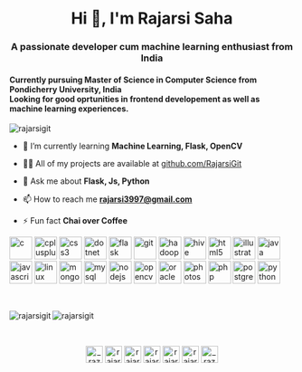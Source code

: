 <h1 align="center">Hi 👋, I'm Rajarsi Saha</h1>
<h3 align="center">
    A passionate developer cum machine learning enthusiast from India
    </br>
    <h4>Currently pursuing Master of Science in Computer Science from Pondicherry University, India
    </br>
    Looking for good oprtunities in frontend developement as well as machine learning experiences. 
    </h4>
</h3>

<p align="left"> <img src="https://komarev.com/ghpvc/?username=rajarsigit" alt="rajarsigit" /> </p>

- 🌱 I’m currently learning **Machine Learning, Flask, OpenCV**

- 👨‍💻 All of my projects are available at [github.com/RajarsiGit](github.com/RajarsiGit)

- 💬 Ask me about **Flask, Js, Python**

- 📫 How to reach me **rajarsi3997@gmail.com**

- ⚡ Fun fact **Chai over Coffee**

<p align="left"><img src="https://devicons.github.io/devicon/devicon.git/icons/c/c-original.svg" alt="c" width="40" height="40"/> <img src="https://devicons.github.io/devicon/devicon.git/icons/cplusplus/cplusplus-original.svg" alt="cplusplus" width="40" height="40"/> <img src="https://devicons.github.io/devicon/devicon.git/icons/css3/css3-original-wordmark.svg" alt="css3" width="40" height="40"/> <img src="https://devicons.github.io/devicon/devicon.git/icons/dot-net/dot-net-original-wordmark.svg" alt="dotnet" width="40" height="40"/> <img src="https://www.vectorlogo.zone/logos/pocoo_flask/pocoo_flask-icon.svg" alt="flask" width="40" height="40"/> <img src="https://www.vectorlogo.zone/logos/git-scm/git-scm-icon.svg" alt="git" width="40" height="40"/> <img src="https://www.vectorlogo.zone/logos/apache_hadoop/apache_hadoop-icon.svg" alt="hadoop" width="40" height="40"/> <img src="https://www.vectorlogo.zone/logos/apache_hive/apache_hive-icon.svg" alt="hive" width="40" height="40"/> <img src="https://devicons.github.io/devicon/devicon.git/icons/html5/html5-original-wordmark.svg" alt="html5" width="40" height="40"/> <img src="https://www.vectorlogo.zone/logos/adobe_illustrator/adobe_illustrator-icon.svg" alt="illustrator" width="40" height="40"/> <img src="https://devicons.github.io/devicon/devicon.git/icons/java/java-original-wordmark.svg" alt="java" width="40" height="40"/> <img src="https://devicons.github.io/devicon/devicon.git/icons/javascript/javascript-original.svg" alt="javascript" width="40" height="40"/> <img src="https://devicons.github.io/devicon/devicon.git/icons/linux/linux-original.svg" alt="linux" width="40" height="40"/> <img src="https://devicons.github.io/devicon/devicon.git/icons/mongodb/mongodb-original-wordmark.svg" alt="mongodb" width="40" height="40"/> <img src="https://devicons.github.io/devicon/devicon.git/icons/mysql/mysql-original-wordmark.svg" alt="mysql" width="40" height="40"/> <img src="https://devicons.github.io/devicon/devicon.git/icons/nodejs/nodejs-original-wordmark.svg" alt="nodejs" width="40" height="40"/> <img src="https://www.vectorlogo.zone/logos/opencv/opencv-icon.svg" alt="opencv" width="40" height="40"/> <img src="https://devicons.github.io/devicon/devicon.git/icons/oracle/oracle-original.svg" alt="oracle" width="40" height="40"/> <img src="https://devicons.github.io/devicon/devicon.git/icons/photoshop/photoshop-plain.svg" alt="photoshop" width="40" height="40"/> <img src="https://devicons.github.io/devicon/devicon.git/icons/php/php-original.svg" alt="php" width="40" height="40"/> <img src="https://devicons.github.io/devicon/devicon.git/icons/postgresql/postgresql-original-wordmark.svg" alt="postgresql" width="40" height="40"/> <img src="https://devicons.github.io/devicon/devicon.git/icons/python/python-original.svg" alt="python" width="40" height="40"/></p>
</br>
<p><img align="left" src="https://github-readme-stats.vercel.app/api/top-langs/?username=rajarsigit&layout=compact&hide=html" alt="rajarsigit" /></p>
<p><img align="center" src="https://github-readme-stats.vercel.app/api?username=rajarsigit&show_icons=true" alt="rajarsigit" /></p>
</br>
<p align="center">
<a href="https://twitter.com/_razooooo_" target="blank"><img align="center" src="https://cdn.jsdelivr.net/npm/simple-icons@3.0.1/icons/twitter.svg" alt="_razooooo_" height="30" width="30" /></a>
<a href="https://linkedin.com/in/rajarsi-saha-2709a297" target="blank"><img align="center" src="https://cdn.jsdelivr.net/npm/simple-icons@3.0.1/icons/linkedin.svg" alt="rajarsi-saha-2709a297" height="30" width="30" /></a>
<a href="https://stackoverflow.com/users/rajarsi-saha" target="blank"><img align="center" src="https://cdn.jsdelivr.net/npm/simple-icons@3.0.1/icons/stackoverflow.svg" alt="rajarsi-saha" height="30" width="30" /></a>
<a href="https://codesandbox.com/rajarsigit" target="blank"><img align="center" src="https://cdn.jsdelivr.net/npm/simple-icons@3.0.1/icons/codesandbox.svg" alt="rajarsigit" height="30" width="30" /></a>
<a href="https://kaggle.com/rajarsisjc" target="blank"><img align="center" src="https://cdn.jsdelivr.net/npm/simple-icons@3.0.1/icons/kaggle.svg" alt="rajarsisjc" height="30" width="30" /></a>
<a href="https://fb.com/rajarsi.saha.3997" target="blank"><img align="center" src="https://cdn.jsdelivr.net/npm/simple-icons@3.0.1/icons/facebook.svg" alt="rajarsi.saha.3997" height="30" width="30" /></a>
<a href="https://instagram.com/_razooooo_" target="blank"><img align="center" src="https://cdn.jsdelivr.net/npm/simple-icons@3.0.1/icons/instagram.svg" alt="_razooooo_" height="30" width="30" /></a>
</p>
